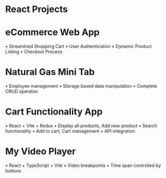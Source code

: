 # React Projects

# eCommerce Web App
• Streamlned Shopping Cart
• User Authentication
• Dynamic Product Listing
• Checkout Process

# Natural Gas Mini Tab
• Employee management
• Storage based data manipulation
• Complete CRUD operaton

# Cart Functionality App
• React + Vite + Redux
• Display all products, Add new product
• Search functionality
• Add to cart, Cart management
• API integration

# My Video Player
• React + TypeScript + Vite
• Video breakpoints
• Time span controlled by buttons